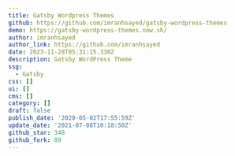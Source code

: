 ```yaml
---
title: Gatsby Wordpress Themes
github: https://github.com/imranhsayed/gatsby-wordpress-themes
demo: https://gatsby-wordpress-themes.now.sh/
author: imranhsayed
author_link: https://github.com/imranhsayed
date: 2023-11-28T05:31:15.330Z
description: Gatsby WordPress Theme
ssg:
  - Gatsby
css: []
ui: []
cms: []
category: []
draft: false
publish_date: '2020-05-02T17:55:59Z'
update_date: '2021-07-08T10:18:50Z'
github_star: 348
github_fork: 89
---
```

